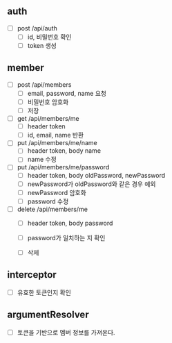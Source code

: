 ## auth
- [ ] post /api/auth
    - [ ] id, 비밀번호 확인
    - [ ] token 생성

## member
- [ ] post /api/members
    - [ ] email, password, name 요청
    - [ ] 비밀번호 암호화
    - [ ] 저장

- [ ] get /api/members/me
    - [ ] header token
    - [ ] id, email, name 반환

- [ ] put /api/members/me/name
    - [ ] header token, body name
    - [ ] name 수정

- [ ] put /api/members/me/password
    - [ ] header token, body oldPassword, newPassword
    - [ ] newPassword가 oldPassword와 같은 경우 예외
    - [ ] newPassword 암호화
    - [ ] password 수정

- [ ] delete /api/members/me
    - [ ] header token, body password
    - [ ] password가 일치하는 지 확인
    - [ ] 삭제


## interceptor
- [ ] 유효한 토큰인지 확인

## argumentResolver
- [ ] 토큰을 기반으로 멤버 정보를 가져온다.
